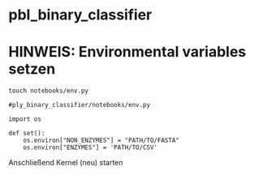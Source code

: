 # pbl_binary_classifier

# HINWEIS: Environmental variables setzen
`touch notebooks/env.py`

```
#ply_binary_classifier/notebooks/env.py

import os

def set():
    os.environ["NON_ENZYMES"] = "PATH/TO/FASTA"
    os.environ["ENZYMES"] = 'PATH/TO/CSV'
```
Anschließend Kernel (neu) starten

